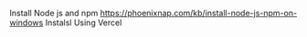 Install Node js and npm https://phoenixnap.com/kb/install-node-js-npm-on-windows
Instalsl Using Vercel